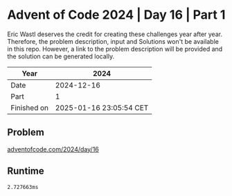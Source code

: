 # Advent of Code 2024 | Day 16 | Part 1

Eric Wastl deserves the credit for creating these challenges year after year. Therefore, the problem description, input and Solutions won't be available in this repo.
However, a link to the problem description will be provided and the solution can be generated locally.

| Year        | 2024                    |
|-------------|-------------------------|
| Date        | 2024-12-16              |
| Part        | 1                       |
| Finished on | 2025-01-16 23:05:54 CET |

## Problem

[adventofcode.com/2024/day/16](https://adventofcode.com/2024/day/16)

## Runtime

```
2.727663ms
```

